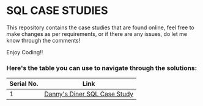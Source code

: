 # SQL CASE STUDIES
<p> This repository contains the case studies that are found online, feel free to make changes as per requirements, or if there are any issues, do let me know through the comments! </p>
</n>Enjoy Coding!!

### Here's the table you can use to navigate through the solutions:
| Serial No. | Link |
| ----------- | ----------- |
| 1 | [Danny's Diner SQL Case Study]([https://www.example.com](https://github.com/PriyanshuSaxena2612/SQL-Case-Study/tree/main/Danny's%20Diner%20SQL%20Case%20Study)) |
